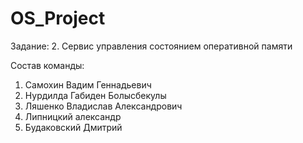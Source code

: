 # OS_Project

Задание:
2. Сервис управления состоянием оперативной памяти

Состав команды:
1) Самохин Вадим Геннадьевич
2) Нурдилда Габиден Болысбекулы 
3) Ляшенко Владислав Александрович
4) Липницкий александр
5) Будаковский Дмитрий
